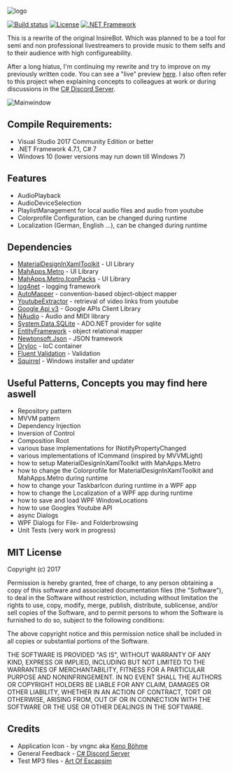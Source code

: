 ![logo](header.png)

[![Build status](https://ci.appveyor.com/api/projects/status/mil447tc6xjo163u?svg=true)](https://ci.appveyor.com/project/Insire/maple)
[![License](https://img.shields.io/github/license/mashape/apistatus.svg)](https://github.com/Insire/Maple/blob/master/license.md)
[![.NET Framework](https://img.shields.io/badge/.Net%20Framwork%204.7--orange.svg)](https://www.microsoft.com/net)


This is a rewrite of the original InsireBot. Which was planned to be a tool for semi and non professional livestreamers to provide music to them selfs and to their audience with high configureability.

After a long hiatus, I'm continuing my rewrite and try to improve on my previously written code. You can see a "live" preview [here](https://github.com/Insire/Maple/blob/master/InsireBot/Resources/Images/2017-04-22-23-26-20.gif). I also often refer to this project when explaining concepts to colleagues at work or during discussions in the [C# Discord Server](https://discord.gg/VCFhEDy).

![Mainwindow](MainWindow.gif)

## Compile Requirements:
 - Visual Studio 2017 Community Edition or better
 - .NET Framework 4.7.1, C# 7
 - Windows 10 (lower versions may run down till Windows 7)

## Features
- AudioPlayback
- AudioDeviceSelection
- PlaylistManagement for local audio files and audio from youtube
- Colorprofile Configuration, can be changed during runtime
- Localization (German, English ...), can be changed during runtime

## Dependencies
- [MaterialDesignInXamlToolkit](https://github.com/ButchersBoy/MaterialDesignInXamlToolkit) - UI Library
- [MahApps.Metro](https://github.com/MahApps/MahApps.Metro) - UI Library
- [MahApps.Metro.IconPacks](https://github.com/MahApps/MahApps.Metro.IconPacks) - UI Library
- [log4net](https://github.com/apache/log4net) - logging framework
- [AutoMapper](https://github.com/AutoMapper/AutoMapper) - convention-based object-object mapper
- [YoutubeExtractor](https://github.com/flagbug/YoutubeExtractor) - retrieval of video links from youtube
- [Google Api v3](https://github.com/google/google-api-dotnet-client) - Google APIs Client Library
- [NAudio](https://github.com/naudio/NAudio) - Audio and MIDI library
- [System.Data.SQLite](https://system.data.sqlite.org/index.html/doc/trunk/www/index.wiki) - ADO.NET provider for sqlite
- [EntityFramework](https://github.com/aspnet/EntityFramework6) - object relational mapper
- [Newtonsoft.Json](https://github.com/JamesNK/Newtonsoft.Json) - JSON framework
- [DryIoc](https://bitbucket.org/dadhi/dryioc) - IoC container
- [Fluent Validation](https://github.com/JeremySkinner/FluentValidation) - Validation
- [Squirrel](https://github.com/Squirrel/Squirrel.Windows) - Windows installer and updater

## Useful Patterns, Concepts you may find here aswell
- Repository pattern
- MVVM pattern
- Dependency Injection
- Inversion of Control
- Composition Root
- various base implementations for INotifyPropertyChanged
- various implementations of ICommand (inspired by MVVMLight)
- how to setup MaterialDesignInXamlToolkit with MahApps.Metro
- how to change the Colorprofile for MaterialDesignInXamlToolkit and MahApps.Metro during runtime
- how to change your TaskbarIcon during runtime in a WPF app
- how to change the Localization of a WPF app during runtime
- how to save and load WPF WindowLocations
- how to use Googles Youtube API
- async Dialogs
- WPF Dialogs for File- and Folderbrowsing
- Unit Tests (very work in progress)


## MIT License
Copyright (c) 2017

Permission is hereby granted, free of charge, to any person obtaining a copy
of this software and associated documentation files (the "Software"), to deal
in the Software without restriction, including without limitation the rights
to use, copy, modify, merge, publish, distribute, sublicense, and/or sell
copies of the Software, and to permit persons to whom the Software is
furnished to do so, subject to the following conditions:

The above copyright notice and this permission notice shall be included in all
copies or substantial portions of the Software.

THE SOFTWARE IS PROVIDED "AS IS", WITHOUT WARRANTY OF ANY KIND, EXPRESS OR
IMPLIED, INCLUDING BUT NOT LIMITED TO THE WARRANTIES OF MERCHANTABILITY,
FITNESS FOR A PARTICULAR PURPOSE AND NONINFRINGEMENT. IN NO EVENT SHALL THE
AUTHORS OR COPYRIGHT HOLDERS BE LIABLE FOR ANY CLAIM, DAMAGES OR OTHER
LIABILITY, WHETHER IN AN ACTION OF CONTRACT, TORT OR OTHERWISE, ARISING FROM,
OUT OF OR IN CONNECTION WITH THE SOFTWARE OR THE USE OR OTHER DEALINGS IN THE
SOFTWARE.

## Credits
- Application Icon - by vngnc aka [Keno Böhme](http://www.kenoboeh.me/)
- General Feedback - [C# Discord Server](https://discord.gg/VCFhEDy)
- Test MP3 files - [Art Of Escapsim](http://freemusicarchive.org/music/Artofescapism/)